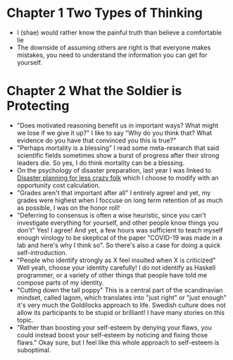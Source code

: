 # Chapter 1 Two Types of Thinking

* I (shae) would rather know the painful truth than believe a comfortable lie
* The downside of assuming others are right is that everyone makes mistakes, you need to understand the information you can get for yourself.

# Chapter 2 What the Soldier is Protecting

* "Does motivated reasoning benefit us in important ways? What might we lose if we give it up?" I like to say "Why do you think that? What evidence do you have that convinced you this is true?"
* "Perhaps mortality is a blessing" I read some meta-research that said scientific fields sometimes show a burst of progress after their strong leaders die. So yes, I do think mortality can be a blessing.
* On the psychology of disaster preparation, last year I was linked to [Disaster planning for less crazy folk](https://lcamtuf.coredump.cx/prep/) which I choose to modify with an opportunity cost calculation.
* "Grades aren't that important after all" I entirely agree! and yet, my grades were highest when I foccuse on long term retention of as much as possible, I was on the honor roll!
* "Deferring to consensus is often a wise heuristic, since you can't investigate everything for yourself, and other people know things you don't" Yes! I agree! And yet, a few hours was sufficient to teach myself enough virology to be skeptical of the paper "COVID-19 was made in a lab and here's why I think so". So there's also a case for doing a quick self-introduction.
* "People who identify strongly as X feel insulted when X is criticized" Well yeah, choose your identity carefully! I do not identify as Haskell programmer, or a variety of other things that people have told me compose parts of my identity.
* "Cutting down the tall poppy" This is a central part of the scandinavian mindset, called lagom, which translates into "just right" or "just enough" it's very much the Goldilocks approach to life. Swedish culture does not allow its participants to be stupid or brilliant! I have many stories on this topic.
* "Rather than boosting your self-esteem by denying your flaws, you could instead boost your self-esteem by noticing and fixing those flaws." Okay sure, but I feel like this whole approach to self-esteem is suboptimal.
